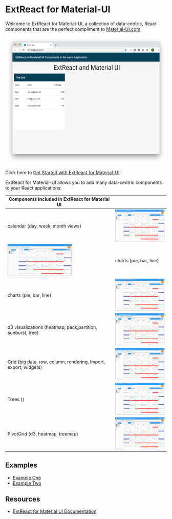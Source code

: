# ExtReact for Material-UI

Welcome to ExtReact for Material-UI, a collection of data-centric, React components that are the perfect compliment to [Material-UI.com](https://material-ui.com/)

<img src="final.png" height="400" width="600" >

Click here to [Get Started with ExtReact for Material-UI](ExtReact_for_Material-UI_GETTING_STARTED.md)

ExtReact for Material-UI allows you to add many data-centric components to your React applications:



| Components included in ExtReact for Material UI  |  |
| ------------- | ------------- |
| calendar (day, week, month views)                            |  <img src="calendar.png" height="100" width="200" >|
| <img src="calendar.png" height="100" width="200" >                                     | charts (pie, bar, line) |
| charts (pie, bar, line)                                      |  <img src="calendar.png" height="100" width="200" >|
| d3 visualizations (heatmap, pack,partition, sunburst, tree)  |  <img src="calendar.png" height="100" width="200" >|
| [Grid](https://staging.sencha.com/grid/) (big data, row, column, rendering, Import, export, widgets)  |  <img src="calendar.png" height="100" width="200" >|
| Trees ()  |  <img src="calendar.png" height="100" width="200" >|
| PivotGrid (d3, heatmap, treemap)  |  <img src="calendar.png" height="100" width="200" >|




## Examples

- [Example One](https://material-ui.com/)
- [Example Two](https://material-ui.com/)

## Resources

- [ExtReact for Material UI Documentation](https://material-ui.com/)
